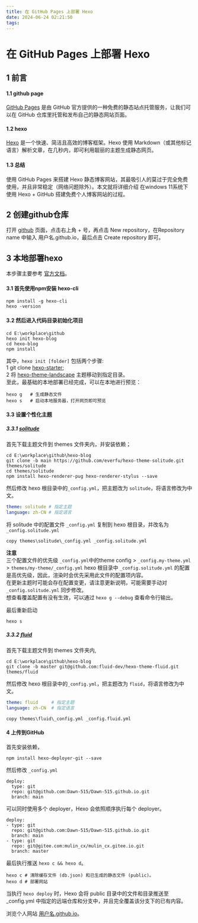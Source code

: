 ```yaml
---
title: 在 GitHub Pages 上部署 Hexo
date: 2024-06-24 02:21:50
tags:
---
```

# 在 GitHub Pages 上部署 Hexo
## 1 前言
#### 1.1 github page
[GitHub Pages](https://docs.github.com/zh/pages/getting-started-with-github-pages)  是由 GitHub 官方提供的一种免费的静态站点托管服务，让我们可以在 GitHub 仓库里托管和发布自己的静态网站页面。
#### 1.2 hexo
[Hexo](https://hexo.io/zh-cn/) 是一个快速、简洁且高效的博客框架。Hexo 使用 Markdown（或其他标记语言）解析文章，在几秒内，即可利用靓丽的主题生成静态网页。
#### 1.3 总结
使用 GitHub Pages 来搭建 Hexo 静态博客网站，其最吸引人的莫过于完全免费使用，并且非常稳定（网络问题除外）。本文就将详细介绍 在windows 11系统下使用 Hexo + GitHub 搭建免费个人博客网站的过程。
## 2 创建github仓库
打开 [github](https://github.com/) 页面，点击右上角 + 号，再点击 New repository，在Repository name 中输入 用户名.github.io，最后点击 Create repository 即可。
## 3 本地部署hexo
本步骤主要参考 [官方文档](https://hexo.io/zh-cn/docs/setup)。
#### 3.1 首先使用npm安装 hexo-cli
```pwsh
npm install -g hexo-cli
hexo -version
```
#### 3.2 然后进入代码目录初始化项目
```pwsh
cd E:\workplace\github
hexo init hexo-blog
cd hexo-blog
npm install
```
其中，`hexo init [folder]` 包括两个步骤:  
  1 git clone [hexo-starter](https://github.com/hexojs/hexo-starter);  
  2 将 [hexo-theme-landscape](https://github.com/hexojs/hexo-theme-landscape) 主题移动到指定目录。  
至此，最基础的本地部署已经完成，可以在本地进行预览：
```pwsh
hexo g   # 生成静态文件
hexo s   # 启动本地服务器，打开网页即可预览
```
#### 3.3 设置个性化主题
##### 3.3.1 [solitude](https://solitude.js.org/)
首先下载主题文件到 themes 文件夹内，并安装依赖；
```
cd E:\workplace\github\hexo-blog
git clone -b main https://github.com/everfu/hexo-theme-solitude.git themes/solitude
cd themes/solitude
npm install hexo-renderer-pug hexo-renderer-stylus --save
```
然后修改 hexo 根目录中的`_config.yml`，把主题改为 `solitude`，将语言修改为中文。
```yml
theme: solitude # 指定主题
language: zh-CN # 指定语言
```
将 solitude 中的配置文件 `_config.yml` 复制到 hexo 根目录，并改名为 `_config.solitude.yml`
```pwsh
copy themes\solitude\_config.yml _config.solitude.yml
```

**注意**  
三个配置文件的优先级 `_config.yml`中的theme config  > `_config.my-theme.yml` > `themes/my-theme/_config.yml`
hexo 根目录中 `_config.solitude.yml` 的配置是高优先级，因此，渲染时会优先采用此文件的配置项内容。  
在更新主题时可能会存在配置变更，请注意更新说明，可能需要手动对 `_config.solitude.yml` 同步修改。  
想查看覆盖配置有没有生效，可以通过 `hexo g --debug` 查看命令行输出。  

最后重新启动
```
hexo s 
```
##### 3.3.2 [fluid](https://hexo.fluid-dev.com/)
首先下载主题文件到 themes 文件夹内,
```pwsh
cd E:\workplace\github\hexo-blog
git clone -b master git@github.com:fluid-dev/hexo-theme-fluid.git themes/fluid
```
然后修改 hexo 根目录中的`_config.yml`，把主题改为 `fluid`，将语言修改为中文。
```yml
theme: fluid     # 指定主题
language: zh-CN  # 指定语言
```
```
copy themes\fluid\_config.yml _config.fluid.yml
```

#### 4 上传到GitHub
首先安装依赖，
```pwsh
npm install hexo-deployer-git --save
```
然后修改 `_config.yml` 
```
deploy:
  type: git
  repo: git@github.com:Dawn-515/Dawn-515.github.io.git
  branch: main
```
可以同时使用多个 deployer，Hexo 会依照顺序执行每个 deployer。
```
deploy:
- type: git
  repo: git@github.com:Dawn-515/Dawn-515.github.io.git
  branch: main
- type: git
  repo: git@gitee.com:mulin_cx/mulin_cx.gitee.io.git
  branch: master
```
最后执行推送 `hexo c && hexo d`。
```pwsh
hexo c # 清除缓存文件 (db.json) 和已生成的静态文件 (public)。
hexo d # 部署网站
```
当执行 `hexo deploy` 时，Hexo 会将 public 目录中的文件和目录推送至 _config.yml 中指定的远端仓库和分支中，并且完全覆盖该分支下的已有内容。  

浏览个人网站 [用户名.github.io](https://dawn-515.github.io/)。

